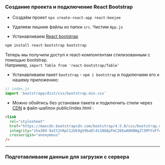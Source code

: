 ### Создание проекта и подключение React Bootstrap

- Создаём проект `npx create-react-app react-beejee`

- Удаляем лишние файлы из папки `src`. Чистим `App.js`

- Устанавливаем [React bootstrap](https://react-bootstrap.github.io/)

```js
npm install react-bootstrap bootstrap
```

Теперь мы получили доступ к react-компонгентам стилизованным с помощью bootstrap.<br>
Например, `import Table from 'react-bootstrap/Table'`

- Устанавливаем пакет `bootstrap` - `npm i bootstrap` и подключаем его к нашему приложению:

```js
// index.js
import 'bootstrapp/dist/css/bootstrap.min.css'
```

- Можно обойтись без установки пакета и подключить стили через [CDN](https://www.bootstrapcdn.com/)
  в файл-шаблон public/index.html :

```html
<link
  rel="stylesheet"
  href="https://maxcdn.bootstrapcdn.com/bootstrap/4.5.0/css/bootstrap.min.css"
  integrity="sha384-9aIt2nRpC12Uk9gS9baDl411NQApFmC26EwAOH8WgZl5MYYxFfc+NcPb1dKGj7Sk"
  crossorigin="anonymous"
/>
```

---

### Подготавливаем данные для загрузки с сервера
